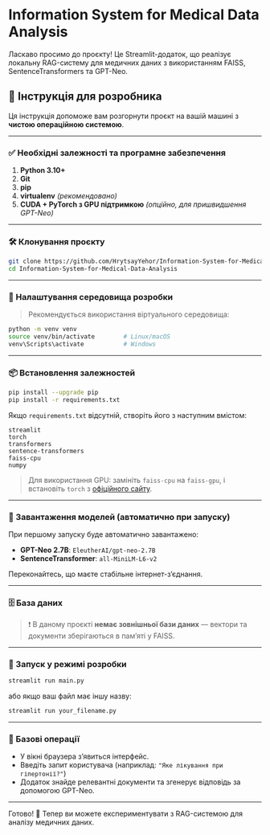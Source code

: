 
# Information System for Medical Data Analysis

Ласкаво просимо до проєкту! Це Streamlit-додаток, що реалізує локальну RAG-систему для медичних даних з використанням FAISS, SentenceTransformers та GPT-Neo.

## 🚀 Інструкція для розробника

Ця інструкція допоможе вам розгорнути проєкт на вашій машині з **чистою операційною системою**.

---

### ✅ Необхідні залежності та програмне забезпечення

1. **Python 3.10+**
2. **Git**
3. **pip**
4. **virtualenv** *(рекомендовано)*
5. **CUDA + PyTorch з GPU підтримкою** *(опційно, для пришвидшення GPT-Neo)*

---

### 🛠️ Клонування проєкту

```bash
git clone https://github.com/HrytsayYehor/Information-System-for-Medical-Data-Analysis.git
cd Information-System-for-Medical-Data-Analysis
```

---

### 🧪 Налаштування середовища розробки

> Рекомендується використання віртуального середовища:

```bash
python -m venv venv
source venv/bin/activate        # Linux/macOS
venv\Scripts\activate           # Windows
```

---

### 📦 Встановлення залежностей

```bash
pip install --upgrade pip
pip install -r requirements.txt
```

Якщо `requirements.txt` відсутній, створіть його з наступним вмістом:

```text
streamlit
torch
transformers
sentence-transformers
faiss-cpu
numpy
```

> Для використання GPU: замініть `faiss-cpu` на `faiss-gpu`, і встановіть `torch` з [офіційного сайту](https://pytorch.org/get-started/locally/).

---

### 🧠 Завантаження моделей (автоматично при запуску)

При першому запуску буде автоматично завантажено:
- **GPT-Neo 2.7B**: `EleutherAI/gpt-neo-2.7B`
- **SentenceTransformer**: `all-MiniLM-L6-v2`

Переконайтесь, що маєте стабільне інтернет-з’єднання.

---

### 🗄️ База даних

> ❗️ В даному проєкті **немає зовнішньої бази даних** — вектори та документи зберігаються в пам’яті у FAISS.

---

### 🚦 Запуск у режимі розробки

```bash
streamlit run main.py
```

або якщо ваш файл має іншу назву:

```bash
streamlit run your_filename.py
```

---

### 🔧 Базові операції

- У вікні браузера з’явиться інтерфейс.
- Введіть запит користувача (наприклад: `"Яке лікування при гіпертонії?"`)
- Додаток знайде релевантні документи та згенерує відповідь за допомогою GPT-Neo.

---

Готово! 🎉 Тепер ви можете експериментувати з RAG-системою для аналізу медичних даних.

